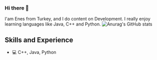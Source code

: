 ### Hi there 👋

I'am Enes from Turkey, and I do content on Development. I really enjoy learning languages like Java, C++ and Python.
![Anurag's GitHub stats](https://github-readme-stats.vercel.app/api?username=Reines5&theme=dark&show_icons=true)

## Skills and Experience
* 💻 C++, Java, Python
